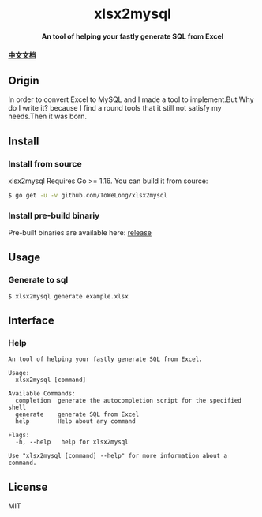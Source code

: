 <h1 align="center">
  <br>xlsx2mysql<br>
</h1>

<h4 align="center">An tool of helping your fastly generate SQL from Excel</h4>

#### [中文文档](https://github.com/ToWeLong/xlsx2mysql/blob/master/README_zh-CN.md)

## Origin

In order to convert Excel to MySQL and I made a tool to implement.But Why do I write it? because I find a round tools that it still not satisfy my needs.Then it was born.

## Install

### Install from source

xlsx2mysql Requires Go >= 1.16. You can build it from source:

```sh
$ go get -u -v github.com/ToWeLong/xlsx2mysql
```

### Install pre-build binariy

Pre-built binaries are available here: [release](https://github.com/ToWeLong/xlsx2mysql/releases)

## Usage

### Generate to sql

```
$ xlsx2mysql generate example.xlsx
```


## Interface

### Help

```
An tool of helping your fastly generate SQL from Excel.

Usage:
  xlsx2mysql [command]

Available Commands:
  completion  generate the autocompletion script for the specified shell
  generate    generate SQL from Excel
  help        Help about any command

Flags:
  -h, --help   help for xlsx2mysql

Use "xlsx2mysql [command] --help" for more information about a command.
```

## License

MIT